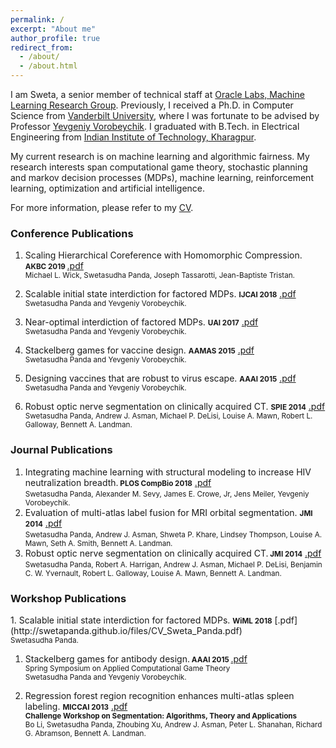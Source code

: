```yaml
---
permalink: /
excerpt: "About me"
author_profile: true
redirect_from: 
  - /about/
  - /about.html
---
```



I am Sweta, a senior member of technical staff at [Oracle Labs, Machine Learning Research Group](https://labs.oracle.com/pls/apex/f?p=labs:49:::::P49_PROJECT_ID:7).  Previously, I received a Ph.D. in Computer Science from [Vanderbilt University](https://engineering.vanderbilt.edu/eecs/), where I was fortunate to be advised by Professor [Yevgeniy Vorobeychik](http://vorobeychik.com/). I graduated with B.Tech. in Electrical Engineering from [Indian Institute of Technology, Kharagpur](http://www.iitkgp.ac.in/).  

My current research is on machine learning and algorithmic fairness. My research interests span computational game theory, stochastic planning and markov decision processes (MDPs), machine learning, reinforcement learning, optimization and artificial intelligence.

For more information, please refer to my [CV](http://swetapanda.github.io/files/CV_Sweta_Panda.pdf). 

<h3>Conference Publications</h3>

1. Scaling Hierarchical Coreference with Homomorphic Compression. <small><b>AKBC 2019 </b></small>  [.pdf](http://swetapanda.github.io/files/CV_Sweta_Panda.pdf) <br />
  <small>Michael L. Wick, Swetasudha Panda, Joseph Tassarotti, Jean-Baptiste Tristan.</small>
  
1. Scalable initial state interdiction for factored MDPs. <small><b>IJCAI 2018</b></small> [.pdf](http://swetapanda.github.io/files/CV_Sweta_Panda.pdf)<br />
  <small>Swetasudha Panda and Yevgeniy Vorobeychik.</small>
  
  
1. Near-optimal interdiction of factored MDPs. <small><b>UAI 2017</b></small> [.pdf](http://swetapanda.github.io/files/CV_Sweta_Panda.pdf)<br />
  <small>Swetasudha Panda and Yevgeniy Vorobeychik.</small>
  
1. Stackelberg games for vaccine design. <small><b>AAMAS 2015</b></small> [.pdf](http://swetapanda.github.io/files/CV_Sweta_Panda.pdf)<br />
  <small>Swetasudha Panda and Yevgeniy Vorobeychik.</small>

1. Designing vaccines that are robust to virus escape. <small><b>AAAI 2015</b></small> [.pdf](http://swetapanda.github.io/files/CV_Sweta_Panda.pdf)<br />
<small> Swetasudha Panda and Yevgeniy Vorobeychik.</small>

1. Robust optic nerve segmentation on clinically acquired CT. <small><b>SPIE 2014</b></small> [.pdf](http://swetapanda.github.io/files/CV_Sweta_Panda.pdf)<br />
<small>  Swetasudha Panda, Andrew J. Asman, Michael P. DeLisi, Louise A. Mawn, Robert L. Galloway,
Bennett A. Landman.</small>

<h3>Journal Publications</h3>

1. Integrating machine learning with structural modeling to increase HIV neutralization breadth.<small><b> PLOS CompBio 2018</b></small> [.pdf](http://swetapanda.github.io/files/CV_Sweta_Panda.pdf)<br />
<small> Swetasudha Panda, Alexander M. Sevy, James E. Crowe, Jr, Jens Meiler, Yevgeniy Vorobeychik.</small>
1. Evaluation of multi-atlas label fusion for MRI orbital segmentation. <small><b> JMI 2014</b></small> [.pdf](http://swetapanda.github.io/files/CV_Sweta_Panda.pdf)<br />
<small>Swetasudha Panda, Andrew J. Asman, Shweta P. Khare, Lindsey Thompson, Louise A. Mawn, Seth
A. Smith, Bennett A. Landman. </small>
1. Robust optic nerve segmentation on clinically acquired CT.<small><b> JMI 2014</b></small> [.pdf](http://swetapanda.github.io/files/CV_Sweta_Panda.pdf)<br />
<small>Swetasudha Panda, Robert A. Harrigan, Andrew J. Asman, Michael P. DeLisi, Benjamin C. W.
Yvernault, Robert L. Galloway, Louise A. Mawn, Bennett A. Landman.</small>

<h3>Workshop Publications</h3>
1. Scalable initial state interdiction for factored MDPs. <small><b> WiML 2018</b></small> [.pdf](http://swetapanda.github.io/files/CV_Sweta_Panda.pdf)<br />
<small>Swetasudha Panda.</small>

1. Stackelberg games for antibody design.<small><b> AAAI 2015 </b> </small> [.pdf](http://swetapanda.github.io/files/CV_Sweta_Panda.pdf)<br />
<small></b>Spring Symposium on Applied Computational Game Theory</b> </small> <br />
<small>Swetasudha Panda and Yevgeniy Vorobeychik.</small>

1. Regression forest region recognition enhances multi-atlas spleen labeling.  <small><b>MICCAI 2013</b></small> [.pdf](http://swetapanda.github.io/files/CV_Sweta_Panda.pdf)<br /> <small><b>Challenge Workshop on Segmentation: Algorithms, Theory and Applications</b> </small> <br />
<small>Bo Li, Swetasudha Panda, Zhoubing Xu, Andrew J. Asman, Peter L. Shanahan, Richard G. Abramson,
Bennett A. Landman.</small>


  




